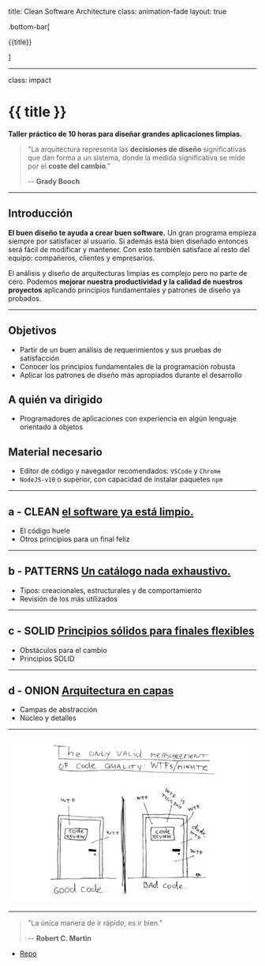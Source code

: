 title: Clean Software Architecture
class: animation-fade
layout: true

.bottom-bar[

{{title}}

]

---

class: impact

# {{ title }}

**Taller práctico de 10 horas para diseñar grandes aplicaciones limpias.**

> "La arquitectura representa las **decisiones de diseño** significativas que dan forma a un sistema, donde la medida significativa se mide por el **coste del cambio**."
>
> -- **Grady Booch**

---

## Introducción

**El buen diseño te ayuda a crear buen software.** Un gran programa empieza siempre por satisfacer al usuario. Si además está bien diseñado entonces será fácil de modificar y mantener. Con esto también satisface al resto del equipo: compañeros, clientes y empresarios.

El análisis y diseño de arquitecturas limpias es complejo pero no parte de cero. Podemos **mejorar nuestra productividad y la calidad de nuestros proyectos** aplicando principios fundamentales y patrones de diseño ya probados.

---

## Objetivos

- Partir de un buen análisis de requerimientos y sus pruebas de satisfacción
- Conocer los principios fundamentales de la programación robusta
- Aplicar los patrones de diseño más apropiados durante el desarrollo

## A quién va dirigido

- Programadores de aplicaciones con experiencia en algún lenguaje orientado a objetos

## Material necesario

- Editor de código y navegador recomendados: `VSCode` y `Chrome`
- `NodeJS-v10` o superior, con capacidad de instalar paquetes `npm`

---

## a - CLEAN [el software ya está limpio.](./a-clean.html)

- El código huele
- Otros principios para un final feliz

---

## b - PATTERNS [Un catálogo nada exhaustivo.](./b-patterns.html)

- Tipos: creacionales, estructurales y de comportamiento
- Revisión de los más utilizados

---

## c - SOLID [Principios sólidos para finales flexibles](./c-solid.html)

- Obstáculos para el cambio
- Principios SOLID

---

## d - ONION [Arquitectura en capas](./d-onion.html)

- Campas de abstracción
- Núcleo y detalles

---

![La métrica real del buen código](./assets/clean-code_wtf.jpg)

---

> "La única manera de ir rápido, es ir bien."
>
> -- **Robert C. Martin**

- [Repo](https://github.com/AcademiaBinaria/clean-software-architecture)
